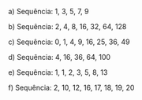 a) Sequência: 1, 3, 5, 7, 9

b) Sequência: 2, 4, 8, 16, 32, 64, 128

c) Sequência: 0, 1, 4, 9, 16, 25, 36, 49

d) Sequência: 4, 16, 36, 64, 100

e) Sequência: 1, 1, 2, 3, 5, 8, 13

f) Sequência: 2, 10, 12, 16, 17, 18, 19, 20
